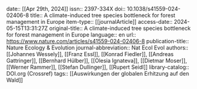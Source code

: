 date:: [[Apr 29th, 2024]]
issn:: 2397-334X
doi:: 10.1038/s41559-024-02406-8
title:: A climate-induced tree species bottleneck for forest management in Europe
item-type:: [[journalArticle]]
access-date:: 2024-05-15T13:31:27Z
original-title:: A climate-induced tree species bottleneck for forest management in Europe
language:: en
url:: https://www.nature.com/articles/s41559-024-02406-8
publication-title:: Nature Ecology & Evolution
journal-abbreviation:: Nat Ecol Evol
authors:: [[Johannes Wessely]], [[Franz Essl]], [[Konrad Fiedler]], [[Andreas Gattringer]], [[Bernhard Hülber]], [[Olesia Ignateva]], [[Dietmar Moser]], [[Werner Rammer]], [[Stefan Dullinger]], [[Rupert Seidl]]
library-catalog:: DOI.org (Crossref)
tags:: [[Auswirkungen der globalen Erhitzung auf den Wald]]
